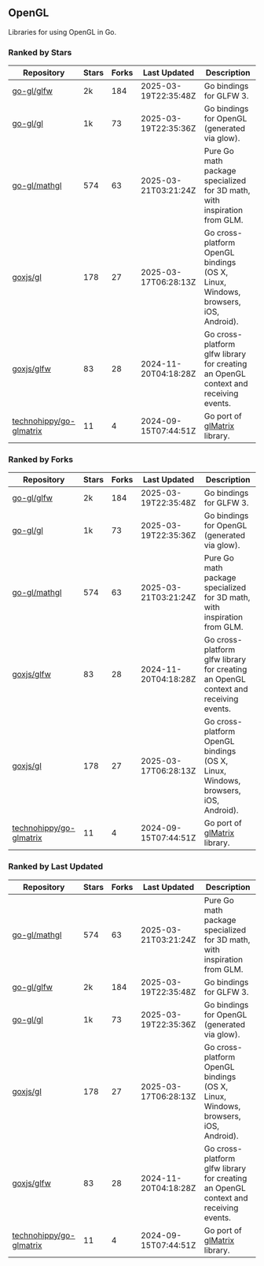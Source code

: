 ## OpenGL

Libraries for using OpenGL in Go.

### Ranked by Stars

| Repository | Stars | Forks | Last Updated | Description | 
|------------|-------|-------|--------------|-------------|
| [go-gl/glfw](https://github.com/go-gl/glfw) | 2k | 184 | 2025-03-19T22:35:48Z |  Go bindings for GLFW 3. |
| [go-gl/gl](https://github.com/go-gl/gl) | 1k | 73 | 2025-03-19T22:35:36Z |  Go bindings for OpenGL (generated via glow). |
| [go-gl/mathgl](https://github.com/go-gl/mathgl) | 574 | 63 | 2025-03-21T03:21:24Z |  Pure Go math package specialized for 3D math, with inspiration from GLM. |
| [goxjs/gl](https://github.com/goxjs/gl) | 178 | 27 | 2025-03-17T06:28:13Z |  Go cross-platform OpenGL bindings (OS X, Linux, Windows, browsers, iOS, Android). |
| [goxjs/glfw](https://github.com/goxjs/glfw) | 83 | 28 | 2024-11-20T04:18:28Z |  Go cross-platform glfw library for creating an OpenGL context and receiving events. |
| [technohippy/go-glmatrix](https://github.com/technohippy/go-glmatrix) | 11 | 4 | 2024-09-15T07:44:51Z |  Go port of [glMatrix](https://glmatrix.net/) library. |

### Ranked by Forks

| Repository | Stars | Forks | Last Updated | Description | 
|------------|-------|-------|--------------|-------------|
| [go-gl/glfw](https://github.com/go-gl/glfw) | 2k | 184 | 2025-03-19T22:35:48Z |  Go bindings for GLFW 3. |
| [go-gl/gl](https://github.com/go-gl/gl) | 1k | 73 | 2025-03-19T22:35:36Z |  Go bindings for OpenGL (generated via glow). |
| [go-gl/mathgl](https://github.com/go-gl/mathgl) | 574 | 63 | 2025-03-21T03:21:24Z |  Pure Go math package specialized for 3D math, with inspiration from GLM. |
| [goxjs/glfw](https://github.com/goxjs/glfw) | 83 | 28 | 2024-11-20T04:18:28Z |  Go cross-platform glfw library for creating an OpenGL context and receiving events. |
| [goxjs/gl](https://github.com/goxjs/gl) | 178 | 27 | 2025-03-17T06:28:13Z |  Go cross-platform OpenGL bindings (OS X, Linux, Windows, browsers, iOS, Android). |
| [technohippy/go-glmatrix](https://github.com/technohippy/go-glmatrix) | 11 | 4 | 2024-09-15T07:44:51Z |  Go port of [glMatrix](https://glmatrix.net/) library. |

### Ranked by Last Updated

| Repository | Stars | Forks | Last Updated | Description | 
|------------|-------|-------|--------------|-------------|
| [go-gl/mathgl](https://github.com/go-gl/mathgl) | 574 | 63 | 2025-03-21T03:21:24Z |  Pure Go math package specialized for 3D math, with inspiration from GLM. |
| [go-gl/glfw](https://github.com/go-gl/glfw) | 2k | 184 | 2025-03-19T22:35:48Z |  Go bindings for GLFW 3. |
| [go-gl/gl](https://github.com/go-gl/gl) | 1k | 73 | 2025-03-19T22:35:36Z |  Go bindings for OpenGL (generated via glow). |
| [goxjs/gl](https://github.com/goxjs/gl) | 178 | 27 | 2025-03-17T06:28:13Z |  Go cross-platform OpenGL bindings (OS X, Linux, Windows, browsers, iOS, Android). |
| [goxjs/glfw](https://github.com/goxjs/glfw) | 83 | 28 | 2024-11-20T04:18:28Z |  Go cross-platform glfw library for creating an OpenGL context and receiving events. |
| [technohippy/go-glmatrix](https://github.com/technohippy/go-glmatrix) | 11 | 4 | 2024-09-15T07:44:51Z |  Go port of [glMatrix](https://glmatrix.net/) library. |

